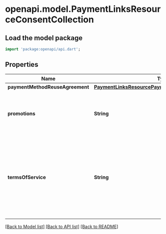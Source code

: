 # openapi.model.PaymentLinksResourceConsentCollection

## Load the model package
```dart
import 'package:openapi/api.dart';
```

## Properties
Name | Type | Description | Notes
------------ | ------------- | ------------- | -------------
**paymentMethodReuseAgreement** | [**PaymentLinksResourcePaymentMethodReuseAgreement**](PaymentLinksResourcePaymentMethodReuseAgreement.md) |  | [optional] 
**promotions** | **String** | If set to `auto`, enables the collection of customer consent for promotional communications. | [optional] 
**termsOfService** | **String** | If set to `required`, it requires cutomers to accept the terms of service before being able to pay. If set to `none`, customers won't be shown a checkbox to accept the terms of service. | [optional] 

[[Back to Model list]](../README.md#documentation-for-models) [[Back to API list]](../README.md#documentation-for-api-endpoints) [[Back to README]](../README.md)


